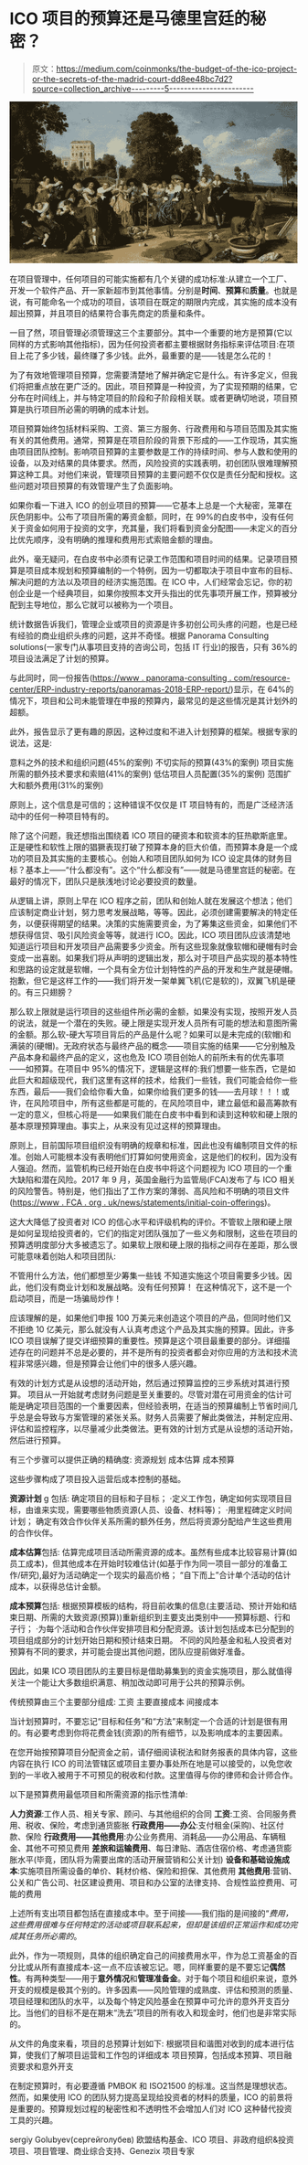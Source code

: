 # ICO 项目的预算还是马德里宫廷的秘密？

> 原文：<https://medium.com/coinmonks/the-budget-of-the-ico-project-or-the-secrets-of-the-madrid-court-dd8ee48bc7d2?source=collection_archive---------5----------------------->

![](img/b8cc32df3ad3652d526f6983bf0d9806.png)

在项目管理中，任何项目的可能实施都有几个关键的成功标准:从建立一个工厂、开发一个软件产品、开一家新超市到其他事情。分别是**时间**、**预算**和**质量**。也就是说，有可能命名一个成功的项目，该项目在既定的期限内完成，其实施的成本没有超出预算，并且项目的结果符合事先商定的质量和条件。

一目了然，项目管理必须管理这三个主要部分。其中一个重要的地方是预算(它以同样的方式影响其他指标)，因为任何投资者都主要根据财务指标来评估项目:在项目上花了多少钱，最终赚了多少钱。此外，最重要的是——钱是怎么花的！

为了有效地管理项目预算，您需要清楚地了解并确定它是什么。有许多定义，但我们将把重点放在更广泛的。因此，项目预算是一种投资，为了实现预期的结果，它分布在时间线上，并与特定项目的阶段和子阶段相关联。或者更确切地说，项目预算是执行项目所必需的明确的成本计划。

项目预算始终包括材料采购、工资、第三方服务、行政费用和与项目范围及其实施有关的其他费用。通常，预算是在项目阶段的背景下形成的——工作现场，其实施由项目团队控制。影响项目预算的主要参数是工作的持续时间、参与人数和使用的设备，以及对结果的具体要求。然而，风险投资的实践表明，初创团队很难理解预算这种工具。对他们来说，管理项目预算的主要问题不仅仅是责任分配和授权。这些问题对项目预算的有效管理产生了负面影响。

如果你看一下进入 ICO 的创业项目的预算——它基本上总是一个大秘密，笼罩在灰色阴影中。公布了项目所需的筹资金额，同时，在 99%的白皮书中，没有任何关于资金如何用于投资的文字，充其量，我们将看到资金分配图——未定义的百分比优先顺序，没有明确的推理和费用形式索赔金额的理由。

此外，毫无疑问，在白皮书中必须有记录工作范围和项目时间的结果。记录项目预算是项目成本规划和预算编制的一个特例，因为一切都取决于项目中宣布的目标、解决问题的方法以及项目的经济实施范围。在 ICO 中，人们经常会忘记，你的初创企业是一个经典项目，如果你按照本文开头指出的优先事项开展工作，预算被分配到主导地位，那么它就可以被称为一个项目。

统计数据告诉我们，管理企业或项目的资源是许多初创公司头疼的问题，也是已经有经验的商业组织头疼的问题，这并不奇怪。根据 Panorama Consulting solutions(一家专门从事项目支持的咨询公司，包括 IT 行业)的报告，只有 36%的项目设法满足了计划的预算。

与此同时，同一份报告([https://www . panorama-consulting . com/resource-center/ERP-industry-reports/panoramas-2018-ERP-report/](https://www.panorama-consulting.com/resource-center/erp-industry-reports/panoramas-2018-erp-report/))显示，在 64%的情况下，项目和公司未能管理在申报的预算内，最常见的是这些情况是其计划外的超额。

此外，报告显示了更有趣的原因，这种过度和不进入计划预算的框架。根据专家的说法，这是:

意料之外的技术和组织问题(45%的案例)
不切实际的预算(43%的案例)
项目实施所需的额外技术要求和索赔(41%的案例)
低估项目人员配置(35%的案例)
范围扩大和额外费用(31%的案例)

原则上，这个信息是可信的；这种错误不仅仅是 IT 项目特有的，而是广泛经济活动中的任何一种项目特有的。

除了这个问题，我还想指出围绕着 ICO 项目的硬资本和软资本的狂热歇斯底里。正是硬性和软性上限的猖獗表现打破了预算本身的巨大价值，而预算本身是一个成功的项目及其实施的主要核心。创始人和项目团队如何为 ICO 设定具体的财务目标？基本上——“什么都没有”。这个“什么都没有”——就是马德里宫廷的秘密。在最好的情况下，团队只是肤浅地讨论必要投资的数量。

从逻辑上讲，原则上早在 ICO 程序之前，团队和创始人就在发展这个想法；他们应该制定商业计划，努力思考发展战略，等等。因此，必须创建需要解决的特定任务，以便获得期望的结果。决策的实施需要资金，为了筹集这些资金，如果他们不想获得信贷、吸引风险资金等等，就进行 ICO。因此，ICO 项目团队应该清楚地知道运行项目和开发项目产品需要多少资金。所有这些现象就像软帽和硬帽有时会变成一出喜剧。如果我们将从声明的逻辑出发，那么对于项目产品实现的基本特性和思路的设定就是软帽，一个具有全方位计划特性的产品的开发和生产就是硬帽。抱歉，但它是这样工作的——我们将开发一架单翼飞机(它是软的)，双翼飞机是硬的。有三只翅膀？

那么软上限就是运行项目的这些组件所必需的金额，如果没有实现，按照开发人员的说法，就是一个潜在的失败。硬上限是实现开发人员所有可能的想法和意图所需的金额。那么软-硬大写项目背后的产品是什么呢？如果可以是未完成的(软帽)和满装的(硬帽)。无政府状态与最终产品的概念——项目实施的结果——它分别触及产品本身和最终产品的定义，这也危及 ICO 项目创始人的前所未有的优先事项——如预算。在项目中 95%的情况下，逻辑是这样的:我们想要一些东西，它是如此巨大和超级现代，我们这里有这样的技术，给我们一些钱，我们可能会给你一些东西，最后——我们会给你看大鱼，如果你给我们更多的钱——去月球！！！或许，在风险项目中，所有这些都是可能的，在风险项目中，建立最低和最高筹款有一定的意义，但核心将是——如果我们能在白皮书中看到和读到这种软和硬上限的基本原理预算理由。事实上，从来没有见过这样的预算理由。

原则上，目前国际项目组织没有明确的规章和标准，因此也没有编制项目文件的标准。创始人可能根本没有表明他们打算如何使用资金，这是他们的权利，因为没有人强迫。然而，监管机构已经开始在白皮书中将这个问题视为 ICO 项目的一个重大缺陷和潜在风险。2017 年 9 月，英国金融行为监管局(FCA)发布了与 ICO 相关的风险警告。特别是，他们指出了工作方案的薄弱、高风险和不明确的项目文件([https://www . FCA . org . uk/news/statements/initial-coin-offerings](https://www.fca.org.uk/news/statements/initial-coin-offerings))。

这大大降低了投资者对 ICO 的信心水平和评级机构的评价。不管软上限和硬上限是如何呈现给投资者的，它们的指定对团队强加了一些义务和限制，这些在项目的预算透明度部分大多被遗忘了。如果软上限和硬上限的指标之间存在差距，那么很可能意味着创始人和项目团队:

不管用什么方法，他们都想至少筹集一些钱
不知道实施这个项目需要多少钱。因此，他们没有商业计划和发展战略。没有任何预算！
在这种情况下，这不是一个启动项目，而是一场骗局炒作！

应该理解的是，如果他们申报 100 万美元来创造这个项目的产品，但同时他们又不拒绝 10 亿美元，那么就没有人认真考虑这个产品及其实施的预算。因此，许多 ICO 项目误解了提交详细预算的重要性。预算是这个项目最重要的部分。详细描述存在的问题并不总是必要的，并不是所有的投资者都会对你应用的方法和技术流程非常感兴趣，但是预算会让他们中的很多人感兴趣。

有效的计划方式是从设想的活动开始，然后通过预算监控的三步系统对其进行预算。
项目从一开始就考虑财务问题是至关重要的。尽管对潜在可用资金的估计可能是确定项目范围的一个重要因素，但经验表明，在适当的预算编制上节省时间几乎总是会导致与方案管理的紧张关系。财务人员需要了解此类做法，并制定应用、评估和监控程序，以尽量减少此类做法。更有效的计划方式是从设想的活动开始，然后进行预算。

有三个步骤可以提供正确的精确度:
资源规划
成本估算
成本预算

这些步骤构成了项目投入运营后成本控制的基础。

**资源计划** g 包括:
确定项目的目标和子目标；
·定义工作包，确定如何实现项目目标，由谁来实现，需要哪些物质资源(人员、设备、材料等)；
·用里程碑定义时间计划；
确定有效合作伙伴关系所需的额外任务，然后将资源分配给产生这些费用的合作伙伴。

**成本估算**包括:
估算完成项目活动所需资源的成本。虽然有些成本比较容易计算(如员工成本)，但其他成本在开始时较难估计(如基于作为同一项目一部分的准备工作/研究),最好为活动确定一个现实的最高价格；
“自下而上”合计单个活动的估计成本，以获得总估计金额。

**成本预算**包括:
根据预算模板的结构，将目前收集的信息(主要活动、预计开始和结束日期、所需的大致资源(预算))重新组织到主要支出类别中——预算标题、行和子行；
·为每个活动和合作伙伴安排项目和分配资源。该计划包括成本已分配到的项目组成部分的计划开始日期和预计结束日期。
不同的风险基金和私人投资者对预算有不同的要求，并可能会提出其他问题，团队应提前做好准备。

因此，如果 ICO 项目团队的主要目标是借助募集到的资金实施项目，那么就值得关注一个能让大多数组织满意、稍加改动即可用于公共的预算示例。

传统预算由三个主要部分组成:
工资
主要直接成本
间接成本

当计划预算时，不要忘记“目标和任务”和“方法”来制定一个合适的计划是很有用的。有必要考虑到你将花费金钱(资源)的所有细节，以及影响成本的主要因素。

在您开始按预算项目分配资金之前，请仔细阅读税法和财务报表的具体内容，这些内容在执行 ICO 的司法管辖区或项目主要办事处所在地是可以接受的，以免您收到的一半收入被用于不可预见的税收和付款。这里值得与你的律师和会计师合作。

以下是预算费用最低项目和所需资源的指示性清单:

**人力资源**:工作人员、相关专家、顾问、与其他组织的合同
**工资**:工资、合同服务费用、税收、保险，考虑到通货膨胀
**行政费用——办公**:支付租金(采购)、社区付款、保险
**行政费用——其他费用**:办公业务费用、消耗品——办公用品、车辆租金、其他不可预见费用
**差旅和运输费用**、每日津贴、酒店住宿价格、考虑通货膨胀水平(毕竟，团队将为需要出席的活动开展营销和公关计划)
**设备和基础设施成本**:实施项目所需设备的单价、耗材价格、保险和担保、其他费用
**其他费用**:营销、公关和广告公司、社区建设费用、项目和办公室的法律支持、合规性监控费用、可能的费用

上述所有支出项目都包括在直接成本中。至于间接——我们指的是间接的“*费用，这些费用很难与任何特定的活动或项目联系起来，但却是该组织正常运作和成功完成其任务所必需的*。

此外，作为一项规则，具体的组织确定自己的间接费用水平，作为总工资基金的百分比或从所有直接成本-这一点不应该被忘记。嗯，同样重要的是不要忘记**偶然性**。有两种类型——用于**意外情况**和**管理准备金**。对于每个项目和组织来说，意外开支的规模是极其个别的。许多因素——风险管理的成熟度、评估和预测的质量、项目经理和团队的水平，以及每个特定风险基金在预算中可允许的意外开支百分比。当他们的目标不是在期末“洗去”项目的所有收入和现金时，他们也是非常实际的。

从文件的角度来看，项目的总预算计划如下:
根据项目和谐图对收到的成本进行估算，使我们了解项目运营和工作包的详细成本
项目预算，包括成本预算、项目融资要求和意外开支

在制定预算时，有必要遵循 PMBOK 和 ISO21500 的标准。这当然是理想状态。然而，如果使用 ICO 的团队努力提高呈现给投资者的材料的质量，ICO 的前景将是重要的。预算规划过程的秘密性和不透明性不会增加人们对 ICO 这种替代投资工具的兴趣。

sergiy Golubyev(сергейголубев)
欧盟结构基金、ICO 项目、非政府组织&投资项目、项目管理、商业综合支持、Genezix 项目专家